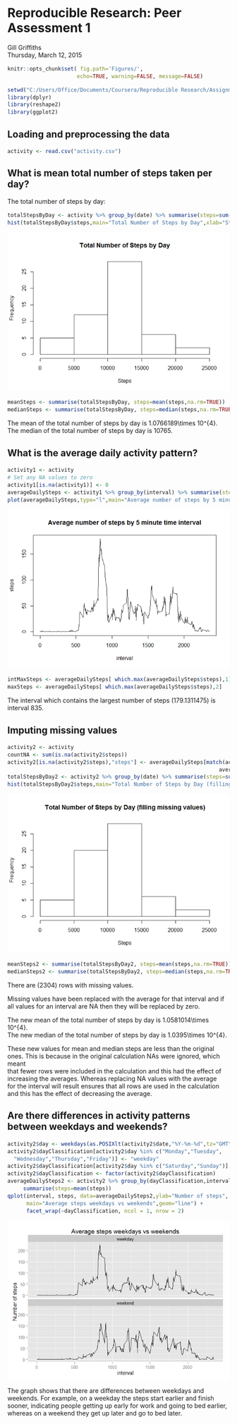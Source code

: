 # Reproducible Research: Peer Assessment 1
Gill Griffiths  
Thursday, March 12, 2015  


```r
knitr::opts_chunk$set( fig.path='Figures/',
                      echo=TRUE, warning=FALSE, message=FALSE)
```


```r
setwd("C:/Users/Office/Documents/Coursera/Reproducible Research/Assignment 1")
library(dplyr)
library(reshape2)
library(ggplot2)
```

## Loading and preprocessing the data

```r
activity <- read.csv("activity.csv")
```


## What is mean total number of steps taken per day?
The total number of steps by day:


```r
totalStepsByDay <- activity %>% group_by(date) %>% summarise(steps=sum(steps))
hist(totalStepsByDay$steps,main="Total Number of Steps by Day",xlab="Steps")
```

![](Figures/total_no_steps_by_day-1.png) 

```r
meanSteps <- summarise(totalStepsByDay, steps=mean(steps,na.rm=TRUE))
medianSteps <- summarise(totalStepsByDay, steps=median(steps,na.rm=TRUE))
```

The mean of the total number of steps by day is 1.0766189\times 10^{4}.  
The median of the total number of steps by day is 10765.


## What is the average daily activity pattern?

```r
activity1 <- activity
# Set any NA values to zero
activity1[is.na(activity1)] <- 0
averageDailySteps <- activity1 %>% group_by(interval) %>% summarise(steps=mean(steps))
plot(averageDailySteps,type="l",main="Average number of steps by 5 minute time interval")
```

![](Figures/average_daily_steps-1.png) 

```r
intMaxSteps <- averageDailySteps[ which.max(averageDailySteps$steps),1]
maxSteps <- averageDailySteps[ which.max(averageDailySteps$steps),2]
```

The interval which contains the largest number of steps (179.1311475) is interval 835.  



## Imputing missing values

```r
activity2 <- activity
countNA <- sum(is.na(activity2$steps))
activity2[is.na(activity2$steps),"steps"] <- averageDailySteps[match(activity2[is.na(activity2$steps),"interval"],
                                                                   averageDailySteps$interval),"steps"]
totalStepsByDay2 <- activity2 %>% group_by(date) %>% summarise(steps=sum(steps))
hist(totalStepsByDay2$steps,main="Total Number of Steps by Day (filling missing values)",xlab="Steps")
```

![](Figures/total_no_steps_by_day2-1.png) 

```r
meanSteps2 <- summarise(totalStepsByDay2, steps=mean(steps,na.rm=TRUE))
medianSteps2 <- summarise(totalStepsByDay2, steps=median(steps,na.rm=TRUE))
```

There are (2304) rows with missing values. 
  
Missing values have been replaced with the average for that interval and if all 
values for an interval are NA then they will be replaced by zero.
  
The new mean of the total number of steps by day is 1.0581014\times 10^{4}.  
The new median of the total number of steps by day is 1.0395\times 10^{4}.  
  
These new values for mean and median steps are less than the original ones. 
This is because in the original calculation NAs were ignored, which meant  
that fewer rows were included in the calculation and this had the effect of 
increasing the averages. Whereas replacing NA values with the average  
for the interval will result ensures that all rows are used in the calculation 
and this has the effect of decreasing the average.


## Are there differences in activity patterns between weekdays and weekends?

```r
activity2$day <- weekdays(as.POSIXlt(activity2$date,"%Y-%m-%d",tz="GMT"))
activity2$dayClassification[activity2$day %in% c("Monday","Tuesday",
  "Wednesday","Thursday","Friday")] <- "weekday"
activity2$dayClassification[activity2$day %in% c("Saturday","Sunday")] <- "weekend"                                  
activity2$dayClassification <- factor(activity2$dayClassification)
averageDailySteps2 <- activity2 %>% group_by(dayClassification,interval) %>% 
     summarise(steps=mean(steps))
qplot(interval, steps, data=averageDailySteps2,ylab="Number of steps",
      main="Average steps weekdays vs weekends",geom="line") + 
      facet_wrap(~dayClassification, ncol = 1, nrow = 2)
```

![](Figures/weekday_vs_weekend-1.png) 
  
The graph shows that there are differences between weekdays and weekends.
For example, on a weekday the steps start earlier and finish sooner, 
indicating people getting up early for work and going to bed earlier,
whereas on a weekend they get up later and go to bed later.
